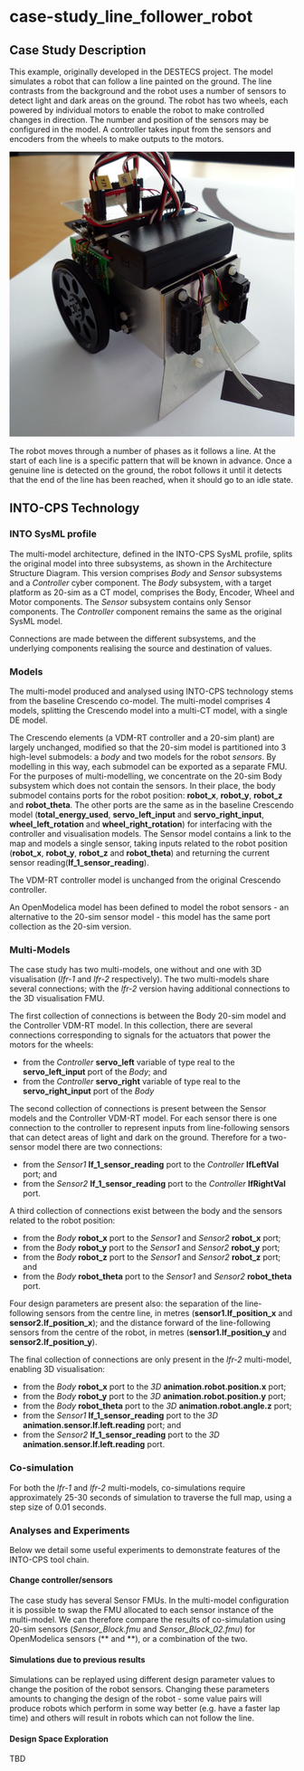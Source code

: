 # case-study_line_follower_robot

## Case Study Description

This example, originally developed in the DESTECS project. The model simulates a robot that can follow a line painted on the ground. The line contrasts from the background and the robot uses a number of sensors to detect light and dark areas on the ground. The robot has two wheels, each powered by individual motors to enable the robot to make controlled changes in direction. The number and position of the sensors may be configured in the model. A controller takes input from the sensors and encoders from the wheels to make outputs to the motors. 

![Line Follower Robot](resources/robot.jpg?raw=true "Line Follower Robot")

The robot moves through a number of phases as it follows a line. At the start of each line is a specific pattern that will be known in advance. Once a genuine line is detected on the ground, the robot follows it until it detects that the end of the line has been reached, when it should go to an idle state. 

## INTO-CPS Technology


### INTO SysML profile

The multi-model architecture, defined in the INTO-CPS SysML profile, splits the original model into three subsystems, as shown in  the Architecture Structure Diagram. This version comprises *Body* and *Sensor* subsystems and a *Controller* cyber component. The *Body* subsystem, with a target platform as 20-sim as a CT model, comprises the Body, Encoder, Wheel and Motor components. The *Sensor* subsystem contains only Sensor components. The *Controller* component remains the same as the original SysML model. 

Connections are made between the different subsystems, and the underlying components realising the source and destination of values.

### Models 

The multi-model produced and analysed using INTO-CPS technology stems from the baseline Crescendo co-model. The multi-model comprises 4 models, splitting the Crescendo model into a multi-CT model, with a single DE model. 

The Crescendo elements (a VDM-RT controller and a 20-sim plant) are largely unchanged, modified so that the 20-sim model is partitioned into 3 high-level submodels: a *body* and two models for the robot *sensors*. By modelling in this way, each submodel can be exported as a separate FMU. For the purposes of multi-modelling, we concentrate on the 20-sim Body subsystem which does not contain the sensors. In their place, the body submodel contains ports for the robot position: **robot_x**, **robot_y**, **robot_z** and **robot_theta**. The other ports  are the same as in the baseline Crescendo model (**total_energy_used**, **servo_left_input** and **servo_right_input**, **wheel_left_rotation** and **wheel_right_rotation**) for interfacing with the controller and visualisation models. The Sensor model contains a link to the map and models a single sensor, taking inputs related to the robot position (**robot_x**, **robot_y**, **robot_z** and **robot_theta**) and returning the current sensor reading(**lf_1_sensor_reading**). 

The VDM-RT controller model is unchanged from the original Crescendo controller.

An OpenModelica model has been defined to model the robot sensors - an alternative to the 20-sim sensor model - this model has the same port collection as the 20-sim version.


### Multi-Models

The case study has two multi-models, one without and one with 3D visualisation (*lfr-1* and *lfr-2* respectively). The two multi-models share several connections; with the *lfr-2* version having additional connections to the 3D visualisation FMU. 

The first collection of connections is between the Body 20-sim model and the Controller VDM-RT model. In this collection, there are several connections corresponding to signals for the actuators that power the motors for the wheels:
- from the *Controller* **servo_left** variable of type real to the **servo_left_input** port of the *Body*; and
- from the *Controller* **servo_right** variable of type real to the **servo_right_input** port of the *Body*

The second collection of connections is present between the Sensor models and the Controller VDM-RT model. For each sensor there is one connection to the controller to represent inputs from line-following sensors that can detect areas of light and dark on the ground. Therefore for a two-sensor model there are two connections:
- from the *Sensor1* **lf_1_sensor_reading** port to the *Controller* **lfLeftVal** port; and 
- from the *Sensor2* **lf_1_sensor_reading** port to the *Controller* **lfRightVal** port. 

A third collection of connections exist between the body and the sensors related to the robot position:
- from the *Body* **robot_x** port to the *Sensor1* and *Sensor2* **robot_x** port; 
- from the *Body* **robot_y** port to the *Sensor1* and *Sensor2* **robot_y** port; 
- from the *Body* **robot_z** port to the *Sensor1* and *Sensor2* **robot_z** port; and 
- from the *Body* **robot_theta** port to the *Sensor1* and *Sensor2* **robot_theta** port. 

Four design parameters are present also: the separation of the line-following sensors from the centre line, in metres (**sensor1.lf_position_x** and **sensor2.lf_position_x**); and the distance forward of the line-following sensors from the centre of the robot, in metres (**sensor1.lf_position_y** and **sensor2.lf_position_y**).

The final collection of connections are only present in the *lfr-2* multi-model, enabling 3D visualisation:
- from the *Body* **robot_x** port to the *3D* **animation.robot.position.x** port; 
- from the *Body* **robot_y** port to the *3D* **animation.robot.position.y** port; 
- from the *Body* **robot_theta** port to the *3D* **animation.robot.angle.z** port;
- from the *Sensor1* **lf_1_sensor_reading** port to the *3D* **animation.sensor.lf.left.reading** port; and
- from the *Sensor2* **lf_1_sensor_reading** port to the *3D* **animation.sensor.lf.left.reading** port.

### Co-simulation

For both the *lfr-1* and *lfr-2* multi-models, co-simulations require approximately 25-30 seconds of simulation to traverse the full map, using a step size of 0.01 seconds.

### Analyses and Experiments

Below we detail some useful experiments to demonstrate features of the INTO-CPS tool chain.


#### Change controller/sensors

The case study has several Sensor FMUs. In the multi-model configuration it is possible to swap the FMU allocated to each sensor instance of the multi-model. We can therefore compare the results of co-simulation using 20-sim sensors (*Sensor_Block.fmu* and *Sensor_Block_02.fmu*) for OpenModelica sensors (** and **), or a combination of the two.

#### Simulations due to previous results 

Simulations can be replayed using different design parameter values to change the position of the robot sensors. Changing these parameters amounts to changing the design of the robot - some value pairs will produce robots which perform in some way better (e.g. have a faster lap time) and others will result in robots which can not follow the line.

#### Design Space Exploration

TBD
